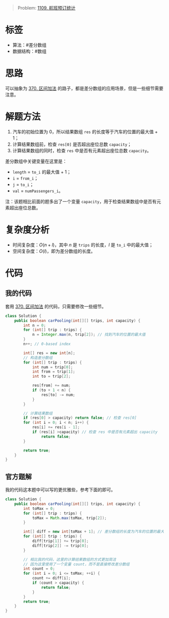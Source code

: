 <!--
 * @Auther: zth
 * @Date: 2024-03-01 23:32:24
 * @LastEditTime: 2024-03-02 01:20:07
 * @Description:
-->

> Problem: [1109. 航班预订统计](https://leetcode.cn/problems/car-pooling/description/)

# 标签

- 算法：#差分数组
- 数据结构：#数组

# 思路

可以抽象为 [370. 区间加法](370_区间加法.md) 的路子，都是差分数组的应用场景，但是一些细节需要注意。

# 解题方法

1. 汽车的初始位置为 0，所以结果数组 `res` 的长度等于汽车的位置的最大值 + 1；
2. 计算结果数组前，检查 `res[0]` 是否超出座位总数 `capacity`；
3. 计算结果数组的同时，检查 `res` 中是否有元素超出座位总数 `capacity`。

差分数组中关键变量在这里是：

- `length` = `to_i` 的最大值 + 1；
- `i` = `from_i`；
- `j` = `to_i`；
- `val` = `numPassengers_i`。

注：该题相比前面的题多出了一个变量 `capacity`，用于检查结果数组中是否有元素超出座位总数。

# 复杂度分析

- 时间复杂度：$O(n+l)$，其中 $n$ 是 `trips` 的长度，$l$ 是 `to_i` 中的最大值；
- 空间复杂度：$O(l)$，即为差分数组的长度。

# 代码

## 我的代码

套用 [370. 区间加法](370_区间加法.md) 的代码，只需要修改一些细节。

```Java
class Solution {
    public boolean carPooling(int[][] trips, int capacity) {
        int n = 0;
        for (int[] trip : trips) {
            n = Integer.max(n, trip[2]); // 找到汽车的位置的最大值
        }
        n++; // 0-based index

        int[] res = new int[n];
        // 构造差分数组
        for (int[] trip : trips) {
            int num = trip[0];
            int from = trip[1];
            int to = trip[2];

            res[from] += num;
            if (to + 1 < n) {
                res[to] -= num;
            }
        }

        // 计算结果数组
        if (res[0] > capacity) return false; // 检查 res[0]
        for (int i = 0; i < n; i++) {
            res[i] += res[i - 1];
            if (res[i] >capacity) // 检查 res 中是否有元素超出 capacity
                return false;
        }

        return true;
    }
}
```

## 官方题解

我的代码这本题中可以写的更优雅些，参考下面的即可。

```Java
class Solution {
    public boolean carPooling(int[][] trips, int capacity) {
        int toMax = 0;
        for (int[] trip : trips) {
            toMax = Math.max(toMax, trip[2]);
        }

        int[] diff = new int[toMax + 1]; // 差分数组的长度为汽车的位置的最大值 + 1，从 0 开始
        for (int[] trip : trips) {
            diff[trip[1]] += trip[0];
            diff[trip[2]] -= trip[0];
        }

        // 相比我的代码，这里的计算结果数组的方式更加简洁
        // 因为这里使用了一个变量 count，而不是直接修改差分数组
        int count = 0;
        for (int i = 0; i <= toMax; ++i) {
            count += diff[i];
            if (count > capacity) {
                return false;
            }
        }
        return true;
    }
}
```
